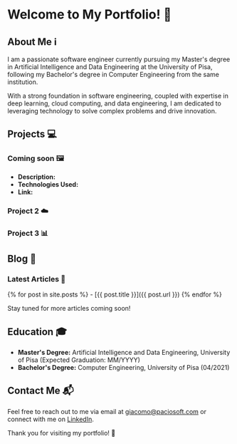 # Welcome to My Portfolio! 🚀

## About Me ℹ️
I am a passionate software engineer currently pursuing my Master's degree in Artificial Intelligence and Data Engineering at the University of Pisa, following my Bachelor's degree in Computer Engineering from the same institution. 

With a strong foundation in software engineering, coupled with expertise in deep learning, cloud computing, and data engineering, I am dedicated to leveraging technology to solve complex problems and drive innovation.

## Projects 💻

### Coming soon 🖼️
- **Description:** 
- **Technologies Used:** 
- **Link:** 

### Project 2 ☁️

### Project 3 📊


## Blog 📝

### Latest Articles 📰

  {% for post in site.posts %}
      - [{{ post.title }}]({{ post.url }})
  {% endfor %}

Stay tuned for more articles coming soon!

## Education 🎓
- **Master's Degree:** Artificial Intelligence and Data Engineering, University of Pisa (Expected Graduation: MM/YYYY)
- **Bachelor's Degree:** Computer Engineering, University of Pisa (04/2021)

## Contact Me 📬
Feel free to reach out to me via email at [giacomo@paciosoft.com](mailto:giacomo@paciosoft.com) or connect with me on [LinkedIn]().

Thank you for visiting my portfolio! 👋
